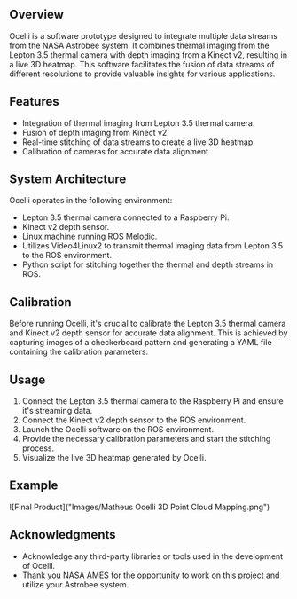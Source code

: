 ## Overview
Ocelli is a software prototype designed to integrate multiple data streams from the NASA Astrobee system. It combines thermal imaging from the Lepton 3.5 thermal camera with depth imaging from a Kinect v2, resulting in a live 3D heatmap. This software facilitates the fusion of data streams of different resolutions to provide valuable insights for various applications.

## Features
- Integration of thermal imaging from Lepton 3.5 thermal camera.
- Fusion of depth imaging from Kinect v2.
- Real-time stitching of data streams to create a live 3D heatmap.
- Calibration of cameras for accurate data alignment.

## System Architecture
Ocelli operates in the following environment:
- Lepton 3.5 thermal camera connected to a Raspberry Pi.
- Kinect v2 depth sensor.
- Linux machine running ROS Melodic.
- Utilizes Video4Linux2 to transmit thermal imaging data from Lepton 3.5 to the ROS environment.
- Python script for stitching together the thermal and depth streams in ROS.

## Calibration
Before running Ocelli, it's crucial to calibrate the Lepton 3.5 thermal camera and Kinect v2 depth sensor for accurate data alignment. This is achieved by capturing images of a checkerboard pattern and generating a YAML file containing the calibration parameters.

## Usage
1. Connect the Lepton 3.5 thermal camera to the Raspberry Pi and ensure it's streaming data.
2. Connect the Kinect v2 depth sensor to the ROS environment.
3. Launch the Ocelli software on the ROS environment.
4. Provide the necessary calibration parameters and start the stitching process.
5. Visualize the live 3D heatmap generated by Ocelli.

## Example
![Final Product]("Images/Matheus Ocelli 3D Point Cloud Mapping.png")

## Acknowledgments
- Acknowledge any third-party libraries or tools used in the development of Ocelli.
- Thank you NASA AMES for the opportunity to work on this project and utilize your Astrobee system.
